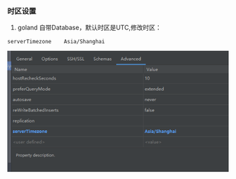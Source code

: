 ### 时区设置
1. goland 自带Database，默认时区是UTC,修改时区：
```
serverTimezone    Asia/Shanghai
```

![时区设置](/res/postgresql/timezone.png)
